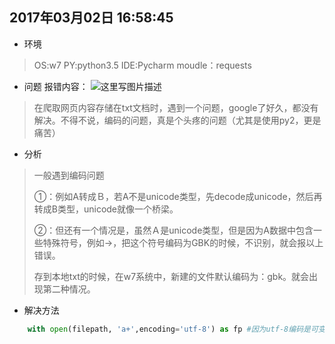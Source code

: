 2017年03月02日 16:58:45
---
 - 环境
> OS:w7
> PY:python3.5
> IDE:Pycharm
> moudle：requests

 - 问题
 报错内容：
![这里写图片描述](http://img.blog.csdn.net/20170302161518401?watermark/2/text/aHR0cDovL2Jsb2cuY3Nkbi5uZXQveGllXzA3MjM=/font/5a6L5L2T/fontsize/400/fill/I0JBQkFCMA==/dissolve/70/gravity/SouthEast)
> 在爬取网页内容存储在txt文档时，遇到一个问题，google了好久，都没有解决。不得不说，编码的问题，真是个头疼的问题（尤其是使用py2，更是痛苦）

 - 分析
> 一般遇到编码问题
> 
> ①：例如A转成Ｂ，若A不是unicode类型，先decode成unicode，然后再转成B类型，unicode就像一个桥梁。
> 
> ②：但还有一个情况是，虽然Ａ是unicode类型，但是因为A数据中包含一些特殊符号，例如→，把这个符号编码为GBK的时候，不识别，就会报以上错误。
> 
> 存到本地txt的时候，在w7系统中，新建的文件默认编码为：gbk。就会出现第二种情况。


 -  解决方法

```python
	with open(filepath, 'a+',encoding='utf-8') as fp #因为utf-8编码是可变长编码，可以识别任何的字符，所以就不会出现以上错误了。
```

